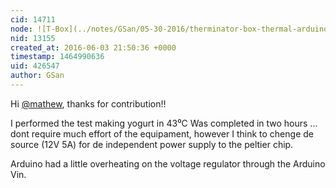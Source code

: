 ```yaml
---
cid: 14711
node: ![T-Box](../notes/GSan/05-30-2016/therminator-box-thermal-arduino-incubator-box)
nid: 13155
created_at: 2016-06-03 21:50:36 +0000
timestamp: 1464990636
uid: 426547
author: GSan
---
```


Hi [@mathew](/profile/mathew), thanks for contribution!! 

I performed the test making yogurt in 43⁰C
Was completed in two hours ... dont require much effort of the equipament, however I think to chenge de source (12V 5A) for de independent power supply to the peltier chip.

Arduino had a little overheating on the voltage regulator through the Arduino Vin.